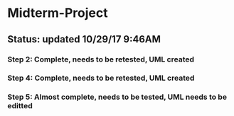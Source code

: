 # Midterm-Project

## Status: updated 10/29/17 9:46AM
### Step 2: Complete, needs to be retested, UML created
### Step 4: Complete, needs to be retested, UML created
### Step 5: Almost complete, needs to be tested, UML needs to be editted
